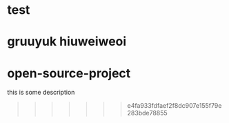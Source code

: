 # test
gruuyuk
hiuweiweoi
=======
# open-source-project
this is some description
>>>>>>> e4fa933fdfaef2f8dc907e155f79e283bde78855
